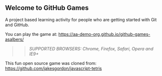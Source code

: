 ## Welcome to GitHub Games

A project based learning activity for people who are getting started with Git and GitHub.

You can play the game at: https://aa-demo-org.github.io/github-games-asalbers/

>> _*SUPPORTED BROWSERS*: Chrome, Firefox, Safari, Opera and IE9+_

This fun open source game was cloned from: https://github.com/jakesgordon/javascript-tetris
